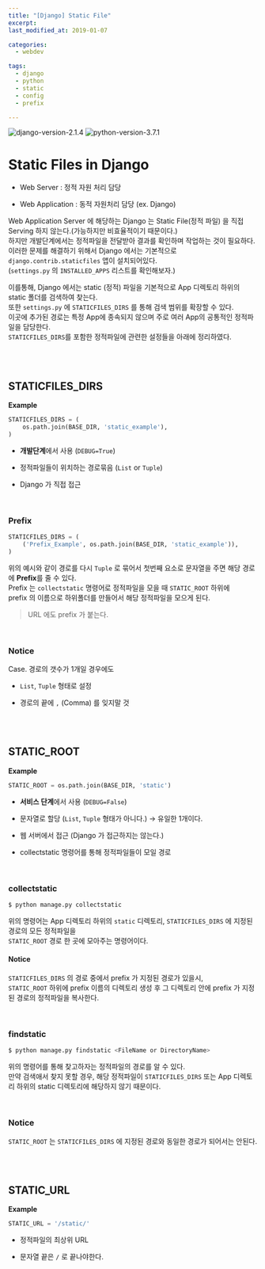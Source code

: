 ```yaml
---
title: "[Django] Static File"
excerpt: 
last_modified_at: 2019-01-07

categories:
  - webdev

tags:
  - django
  - python
  - static
  - config
  - prefix

---
```


![django-version-2.1.4](https://img.shields.io/badge/django-v2.1.4-brightgreen.svg)
![python-version-3.7.1](https://img.shields.io/badge/python-v3.7.1-blue.svg)

# Static Files in Django

- Web Server : 정적 자원 처리 담당

- Web Application : 동적 자원처리 담당 (ex. Django)

Web Application Server 에 해당하는 Django 는 Static File(정적 파일) 을 직접 Serving 하지 않는다.(가능하지만 비효율적이기 때문이다.)  
하지만 개발단계에서는 정적파일을 전달받아 결과를 확인하며 작업하는 것이 필요하다.  
이러한 문제를 해결하기 위해서 Django 에서는 기본적으로 `django.contrib.staticfiles` 앱이 설치되어있다.  
(`settings.py` 의 `INSTALLED_APPS` 리스트를 확인해보자.)  

이를통해, Django 에서는 static (정적) 파일을 기본적으로 App 디렉토리 하위의 static 폴더를 검색하여 찾는다.  
또한 `settings.py` 에 `STATICFILES_DIRS` 를 통해 검색 범위를 확장할 수 있다.  
이곳에 추가된 경로는 특정 App에 종속되지 않으며 주로 여러 App의 공통적인 정적파일을 담당한다.  
`STATICFILES_DIRS`를 포함한 정적파일에 관련한 설정들을 아래에 정리하였다.

<br><br>

## STATICFILES\_DIRS

**Example**

```python
STATICFILES_DIRS = (
    os.path.join(BASE_DIR, 'static_example'),
)
```

- **개발단계**에서 사용 (`DEBUG=True`)

- 정적파일들이 위치하는 경로묶음 (`List` or `Tuple`)

- Django 가 직접 접근

<br>

### Prefix

```python
STATICFILES_DIRS = (
    ('Prefix_Example', os.path.join(BASE_DIR, 'static_example')),
)
```

위의 예시와 같이 경로를 다시 `Tuple` 로 묶어서 첫번째 요소로 문자열을 주면 해당 경로에 **Prefix**를 줄 수 있다.  
Prefix 는 `collectstatic` 명령어로 정적파일을 모을 때 `STATIC_ROOT` 하위에  
prefix 의 이름으로 하위폴더를 만들어서 해당 정적파일을 모으게 된다.
> URL 에도 prefix 가 붙는다.

<br>

### Notice

Case. 경로의 갯수가 1개일 경우에도  

- `List`, `Tuple` 형태로 설정

- 경로의 끝에 `,` (Comma) 를 잊지말 것

<br><br>

## STATIC\_ROOT

**Example**

```python
STATIC_ROOT = os.path.join(BASE_DIR, 'static')
```

- **서비스 단계**에서 사용 (`DEBUG=False`)

- 문자열로 할당 (`List`, `Tuple` 형태가 아니다.) → 유일한 1개이다.

- 웹 서버에서 접근 (Django 가 접근하지는 않는다.)

- collectstatic 명령어를 통해 정적파일들이 모일 경로

<br>

### collectstatic

```bash
$ python manage.py collectstatic
```

위의 명령어는 App 디렉토리 하위의 `static` 디렉토리, `STATICFILES_DIRS` 에 지정된 경로의 모든 정적파일을  
`STATIC_ROOT` 경로 한 곳에 모아주는 명령어이다.
  
#### Notice 

`STATICFILES_DIRS` 의 경로 중에서 prefix 가 지정된 경로가 있을시,  
`STATIC_ROOT` 하위에 prefix 이름의 디렉토리 생성 후 그 디렉토리 안에 prefix 가 지정된 경로의 정적파일을 복사한다.

<br>

### findstatic

```bash
$ python manage.py findstatic <FileName or DirectoryName>
```

위의 명령어를 통해 찾고하자는 정적파일의 경로를 알 수 있다.  
만약 검색애서 찾지 못할 경우, 해당 정적파일이 `STATICFILES_DIRS` 또는 App 디렉토리 하위의 static 디렉토리에 해당하지 않기 때문이다.

<br>

### Notice

`STATIC_ROOT` 는 `STATICFILES_DIRS` 에 지정된 경로와 동일한 경로가 되어서는 안된다.

<br><br>

## STATIC\_URL

**Example**

```python
STATIC_URL = '/static/'
```

- 정적파일의 최상위 URL

- 문자열 끝은 `/` 로 끝나야한다.
